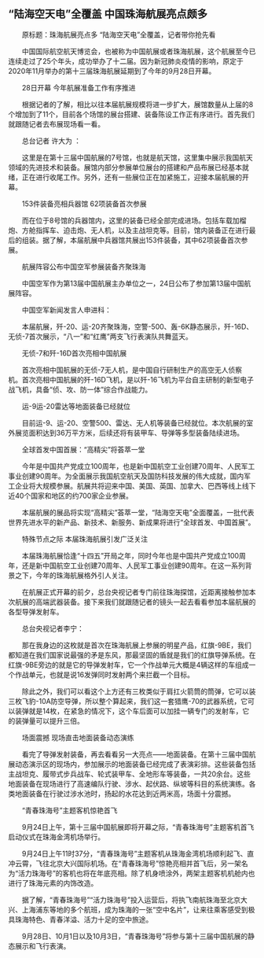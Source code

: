## “陆海空天电”全覆盖 中国珠海航展亮点颇多
　　原标题：珠海航展亮点多 “陆海空天电”全覆盖，记者带你抢先看

　　中国国际航空航天博览会，也被称为中国航展或者珠海航展，这个航展至今已连续走过了25个年头，成功举办了十二届。因为新冠肺炎疫情的影响，原定于2020年11月举办的第十三届珠海航展延期到了今年的9月28日开幕。

　　28日开幕 今年航展准备工作有序推进 

　　根据记者的了解，相比以往本届航展规模将进一步扩大，展馆数量从上届的8个增加到了11个，目前各个场馆的展台搭建、装备陈设工作正有序进行。首先我们就跟随记者去布展现场看一看。

　　总台记者 许大为 ：

　　这里是在第十三届中国航展的7号馆，也就是航天馆，这里集中展示我国航天领域的先进技术和装备。展馆内部分参展单位展台的搭建和产品布展已经基本就绪，正在进行收尾工作。另外，还有一些展位正在加紧施工，迎接本届航展的开幕。

　　153件装备亮相兵器馆 62项装备首次参展  

　　而在位于8号馆的兵器馆内，这里的装备已经全部完成进场。包括车载加榴炮、方舱指挥车、迫击炮、无人机，以及主战坦克等。目前，馆内装备正在进行最后的组装。据了解，本届航展中兵器馆共展出153件装备，其中62项装备首次参展。 

　　航展阵容公布中国空军参展装备齐聚珠海

　　中国空军作为第13届中国航展主办单位之一，24日公布了参加第13届中国航展阵容。 

　　中国空军新闻发言人申进科：

　　本届航展，歼-20、运-20齐聚珠海，空警-500、轰-6K静态展示，歼-16D、无侦-7首次展示，“八一”和“红鹰”两支飞行表演队共舞蓝天。

　　无侦-7和歼-16D首次亮相中国航展

　　首次亮相中国航展的无侦-7无人机，是中国自行研制生产的高空无人侦察机。首次亮相中国航展的歼-16D飞机，是以歼-16飞机为平台自主研制的新型电子战飞机，具备“侦、攻、防一体”综合作战能力。 

　　运-9运-20雷达等地面装备已经就位

　　目前运-9、运-20、空警500、雷达、无人机等装备已经就位。本次航展的室外展览面积达到36万平方米，后续还将有装甲车、导弹等多型装备陆续进场。 

　　全球首发中国首展：“高精尖”将荟萃一堂

　　今年是中国共产党成立100周年，也是新中国航空工业创建70周年、人民军工事业创建90周年。为全面展示我国航空航天及国防科技发展的伟大成就，国内军工企业将大规模参展。航展共将迎来中国、美国、英国、加拿大、巴西等线上线下近40个国家和地区的约700家企业参展。

　　本届航展的展品将实现“高精尖”荟萃一堂，“陆海空天电”全面覆盖，一批代表世界先进水平的新产品、新技术、新服务、新成果将进行“全球首发、中国首展”。

　　特殊节点之际 本届珠海航展引发广泛关注 

　　本届珠海航展恰逢“十四五”开局之年，同时今年也是中国共产党成立100周年，还是新中国航空工业创建70周年、人民军工事业创建90周年。在这一系列背景之下，今年的珠海航展格外引人关注。

　　在航展正式开幕的前夕，总台央视记者专门前往珠海探馆，近距离接触参加本次航展的高端武器装备。接下来我们就跟随记者的镜头一起去看看参加本届航展的各型导弹发射车。

　　总台央视记者李宁：

　　那在我身边的这枚就是首次在珠海航展上参展的明星产品，红旗-9BE，我们都知道在我们国家说最强的矛是东风，那最坚固的盾就是我们的红旗导弹系统。在红旗-9BE旁边的就是它的导弹发射车，它一个作战单元大概是4辆这样的车组成一个作战单元，也就是说16发弹同时发射两个来拦截一个目标。 

　　除此之外，我们可以看这个上方还有三枚类似于肩扛火箭筒的筒弹，它可以装三枚飞豹-10A防空导弹，所以整个算起来，我们这一套猎鹰-70的武器系统，它可以装弹就是14枚，在紧急的情况下，这个车后面可以加挂一辆专门的发射车，它的装弹量可以提升三倍。 

　　场面震撼 现场直击地面装备动态演练

　　看完了导弹发射装备，再去看看另一大亮点——地面装备。在第十三届中国航展动态演示区的现场内，参加展示的地面装备已经完成了表演彩排。这些装备包括主战坦克、履带式步兵战车、轮式装甲车、全地形车等装备，一共20余台。这些地面装备在现场进行了高速编队行驶、涉水、起伏路、纵坡等科目的系统演练。各类地面装备在行驶过涉水池时，扬起的水花达到近两米高，场面十分震撼。

　　“青春珠海号”主题客机惊艳首飞

　　9月24日上午，第十三届中国航展即将开幕之际，“青春珠海号”主题客机首飞启动仪式在珠海金湾机场举行。

　　9月24日上午11时37分，“青春珠海号”主题客机从珠海金湾机场顺利起飞、直冲云霄，飞往北京大兴国际机场。在“青春珠海号”惊艳亮相并首飞后，另一架名为“活力珠海号”的客机也将在年底亮相。除了机身喷涂外，两架主题客机机舱内也进行了珠海元素的内饰改造。

　　据了解，“青春珠海号”“活力珠海号”投入运营后，将执飞南航珠海至北京大兴、上海浦东等地的多个航班，成为珠海的一张“空中名片”，让来往乘客感受到极具珠海特色、青春洋溢、活力十足的空中旅途。

　　9月28日、10月1日以及10月3日，“青春珠海号”将参与第十三届中国航展的静态展示和飞行表演。

